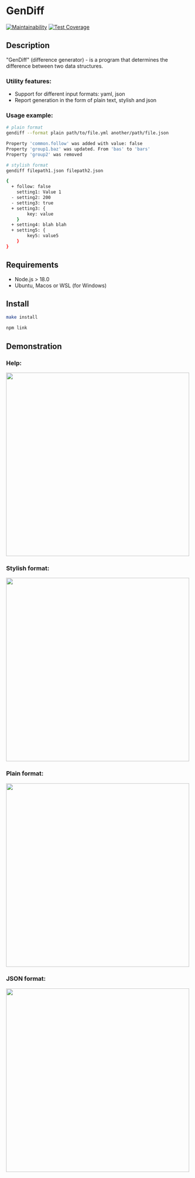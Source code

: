 # GenDiff
[![Maintainability](https://api.codeclimate.com/v1/badges/c3f07a125220375daee5/maintainability)](https://codeclimate.com/github/hitriylis/frontend-project-46/maintainability) [![Test Coverage](https://api.codeclimate.com/v1/badges/c3f07a125220375daee5/test_coverage)](https://codeclimate.com/github/hitriylis/frontend-project-46/test_coverage)

## Description
"GenDiff" (difference generator) - is a program that determines the difference between two data structures.

### Utility features:
* Support for different input formats: yaml, json
* Report generation in the form of plain text, stylish and json

### Usage example:
```bash
# plain format
gendiff --format plain path/to/file.yml another/path/file.json

Property 'common.follow' was added with value: false
Property 'group1.baz' was updated. From 'bas' to 'bars'
Property 'group2' was removed

# stylish format
gendiff filepath1.json filepath2.json

{
  + follow: false
    setting1: Value 1
  - setting2: 200
  - setting3: true
  + setting3: {
        key: value
    }
  + setting4: blah blah
  + setting5: {
        key5: value5
    }
}
```

## Requirements
* Node.js > 18.0
* Ubuntu, Macos or WSL (for Windows)

## Install
```bash
make install
```
```bash
npm link
```

## Demonstration
### Help:
<a href="https://asciinema.org/a/597762" target="_blank"><img src="https://asciinema.org/a/597762.svg" width="500"/></a>

### Stylish format:
<a href="https://asciinema.org/a/597764" target="_blank"><img src="https://asciinema.org/a/597764.svg" width="500"/></a>

### Plain format:
<a href="https://asciinema.org/a/597765" target="_blank"><img src="https://asciinema.org/a/597765.svg" width="500"/></a>

### JSON format:
<a href="https://asciinema.org/a/597766" target="_blank"><img src="https://asciinema.org/a/597766.svg" width="500"/></a>
